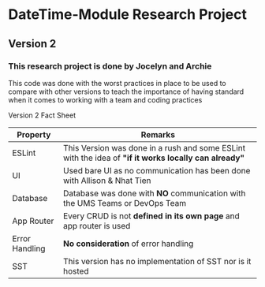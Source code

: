 # DateTime-Module Research Project

## Version 2

### This research project is done by Jocelyn and Archie

This code was done with the worst practices in place to be used to compare with other versions to teach the importance of having standard when it comes to working with a team and coding practices

Version 2 Fact Sheet

| Property       | Remarks                                                                                                  |
| -------------- | -------------------------------------------------------------------------------------------------------- |
| ESLint         | This Version was done in a rush and some ESLint with the idea of **"if it works locally can already"**   |
| UI             | Used bare UI as no communication has been done with Allison & Nhat Tien                              |
| Database       | Database was done with **NO** communication with the UMS Teams or DevOps Team                            |
| App Router     | Every CRUD is not **defined in its own page** and app router is used                                     |
| Error Handling | **No consideration** of error handling                                                                   |
| SST            | This version has no implementation of SST nor is it hosted                                               |

